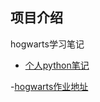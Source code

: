 ## 项目介绍
hogwarts学习笔记

- [个人python笔记](https://github.com/zwnong/Python.git)


-[hogwarts作业地址](https://github.com/zwnong/HogwartsSDE17_zwnong.git)